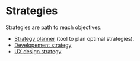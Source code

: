 # Strategies

Strategies are path to reach objectives.

* [Strategy planner](https://github.com/esteem8app/esteem8app.github.io/blob/master/docs/strategies/Strategy-planner.md) (tool to plan optimal strategies).
* [Developement strategy](https://github.com/esteem8app/esteem8app.github.io/blob/master/docs/strategies/Developement-strategy.md)
* [UX design strategy](https://github.com/esteem8app/esteem8app.github.io/blob/master/docs/strategies/UX-design-strategy.md)
